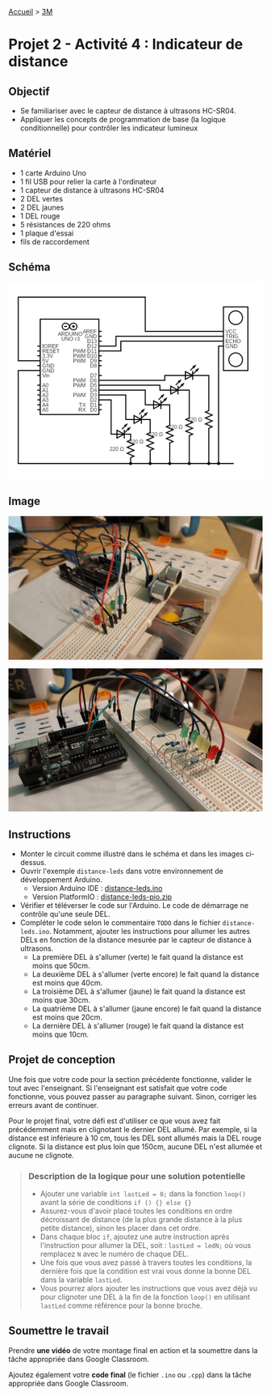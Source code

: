 [Accueil](./index.md) > [3M](./acceuil3M.md#projet-2--circuits-électroniques-et-programmation)

# Projet 2 - Activité 4 : Indicateur de distance

## Objectif

- Se familiariser avec le capteur de distance à ultrasons HC-SR04.
- Appliquer les concepts de programmation de base (la logique conditionnelle) pour contrôler les indicateur lumineux

## Matériel

- 1 carte Arduino Uno
- 1 fil USB pour relier la carte à l'ordinateur
- 1 capteur de distance à ultrasons HC-SR04
- 2 DEL vertes
- 2 DEL jaunes
- 1 DEL rouge
- 5 résistances de 220 ohms
- 1 plaque d'essai
- fils de raccordement

## Schéma

![schéma](./assets/images/p2/schematic-act4.png)

## Image

![distance 1](./assets/images/p2/distance1.jpg)

![distance 2](./assets/images/p2/distance2.jpg)

## Instructions

- Monter le circuit comme illustré dans le schéma et dans les images ci-dessus.
- Ouvrir l'exemple `distance-leds` dans votre environnement de développement Arduino.
  - Version Arduino IDE : [distance-leds.ino](./assets/code/arduinoide/distance-leds.ino)
  - Version PlatformIO : [distance-leds-pio.zip](./assets/code/platformio/distance-leds-pio.zip)
- Vérifier et téléverser le code sur l'Arduino. Le code de démarrage ne contrôle qu'une seule DEL.
- Compléter le code selon le commentaire `TODO` dans le fichier `distance-leds.ino`. Notamment, ajouter les instructions pour allumer les autres DELs en fonction de la distance mesurée par le capteur de distance à ultrasons. 
    - La première DEL à s'allumer (verte) le fait quand la distance est moins que 50cm.
    - La deuxième DEL à s'allumer (verte encore) le fait quand la distance est moins que 40cm.
    - La troisième DEL à s'allumer (jaune) le fait quand la distance est moins que 30cm.
    - La quatrième DEL à s'allumer (jaune encore) le fait quand la distance est moins que 20cm.
    - La dernière DEL à s'allumer (rouge) le fait quand la distance est moins que 10cm.

## Projet de conception

Une fois que votre code pour la section précédente fonctionne, valider le tout avec l'enseignant. Si l'enseignant est satisfait que votre code fonctionne, vous pouvez passer au paragraphe suivant. Sinon, corriger les erreurs avant de continuer.

Pour le projet final, votre défi est d'utiliser ce que vous avez fait précédemment mais en clignotant le dernier DEL allumé. Par exemple, si la distance est inférieure à 10 cm, tous les DEL sont allumés mais la DEL rouge clignote. Si la distance est plus loin que 150cm, aucune DEL n'est allumée et aucune ne clignote.

<blockquote>
<h3>Description de la logique pour une solution potentielle</h3>
<ul> 
    <li>Ajouter une variable <code>int lastLed = 0;</code> dans la fonction <code>loop()</code> avant la série de conditions <code>if () {} else {}</code></li>
    <li>Assurez-vous d'avoir placé toutes les conditions en ordre décroissant de distance (de la plus grande distance à la plus petite distance), sinon les placer dans cet ordre.</li>
    <li>Dans chaque bloc <code>if</code>, ajoutez une autre instruction après l'instruction pour allumer la DEL, soit : <code>lastLed = ledN;</code> où vous remplacez <code>N</code> avec le numéro de chaque DEL.</li>
    <li>Une fois que vous avez passé à travers toutes les conditions, la dernière fois que la condition est vrai vous donne la bonne DEL dans la variable <code>lastLed</code>.</li>
    <li>Vous pourrez alors ajouter les instructions que vous avez déjà vu pour clignoter une DEL à la fin de la fonction <code>loop()</code> en utilisant <code>lastLed</code> comme référence pour la bonne broche.</li>
</ul>
</blockquote>

## Soumettre le travail

Prendre **une vidéo** de votre montage final en action et la soumettre dans la tâche appropriée dans Google Classroom.

Ajoutez également votre **code final** (le fichier `.ino` ou `.cpp`) dans la tâche appropriée dans Google Classroom.
